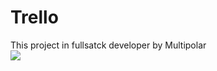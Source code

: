 # Trello
This project in fullsatck developer by Multipolar <br>
<img src = "https://github.com/jefrifrans/Images/blob/main/4.%20Multipolar_FullStack.jpg" />
